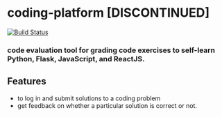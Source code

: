 # coding-platform [DISCONTINUED]  
[![Build Status](https://travis-ci.org/nishantc7/coding-platform.svg?branch=master)](https://travis-ci.org/nishantc7/coding-platform)  

### code evaluation tool for grading code exercises to self-learn Python, Flask, JavaScript, and ReactJS.
## Features  
- to log in and submit solutions to a coding problem
- get feedback on whether a particular solution is correct or not.

